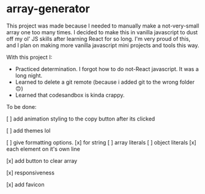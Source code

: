 # array-generator

This project was made because I needed to manually make a not-very-small array one too many times. 
I decided to make this in vanilla javascript to dust off my ol' JS skills after learning React for so long.
I'm very proud of this, and I plan on making more vanilla javascript mini projects and tools this way.

With this project I:

- Practiced determination. I forgot how to do not-React javascript. It was a long night.
- Learned to delete a git remote (because i added git to the wrong folder🙃)
- Learned that codesandbox is kinda crappy.

To be done:

[ ] add animation styling to the copy button after its clicked

[ ] add themes lol

[  ] give formatting options. 
[x] for string
[ ] array literals
[ ] object literals
[x] each element on it's own line

[x] add button to clear array

[x] responsiveness

[x] add favicon
